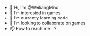 - 👋 Hi, I’m @WeiliangMiao
- 👀 I’m interested in games
- 🌱 I’m currently learning code
- 💞️ I’m looking to collaborate on games
- 📫 How to reach me ...?

<!---
WeiliangMiao/WeiliangMiao is a ✨ special ✨ repository because its `README.md` (this file) appears on your GitHub profile.
You can click the Preview link to take a look at your changes.
--->
